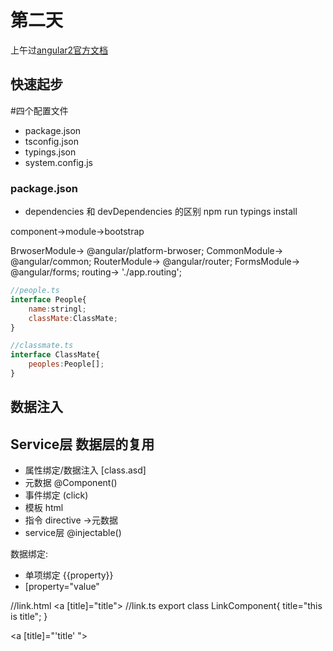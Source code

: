 # 第二天

上午过[angular2官方文档](https://angular.cn/)

## 快速起步

#四个配置文件
* package.json 
* tsconfig.json 
* typings.json 
* system.config.js

### package.json
* dependencies 和 devDependencies 的区别
npm run typings install


component->module->bootstrap


BrwoserModule-> @angular/platform-brwoser;
CommonModule-> @angular/common;
RouterModule-> @angular/router;
FormsModule-> @angular/forms;
routing-> './app.routing';

```javascript
//people.ts
interface People{
    name:stringl;
    classMate:ClassMate;
}

//classmate.ts
interface ClassMate{
    peoples:People[];
}
```
## 数据注入
## Service层 数据层的复用

* 属性绑定/数据注入 [class.asd]
* 元数据 @Component()
* 事件绑定 (click)
* 模板 html
* 指令 directive ->元数据
* service层 @injectable()


数据绑定:
* 单项绑定 {{property}}
* [property="value"

//link.html
<a [title]="title"></a>
//link.ts
export class LinkComponent{
    title="this is title";
}

<a [title]="'title' "></a>
